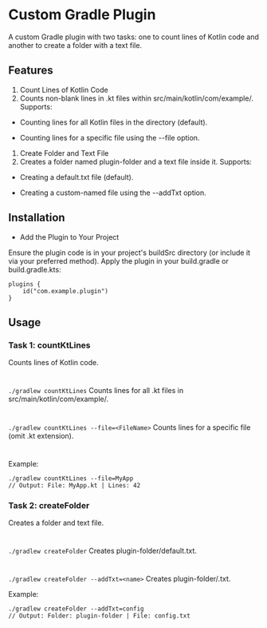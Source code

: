 # Custom Gradle Plugin

A custom Gradle plugin with two tasks: one to count lines of Kotlin code and another to create a folder with a text file.

## Features

1. Count Lines of Kotlin Code
2. Counts non-blank lines in .kt files within src/main/kotlin/com/example/. Supports:

- Counting lines for all Kotlin files in the directory (default).

- Counting lines for a specific file using the --file option.


1. Create Folder and Text File
2. Creates a folder named plugin-folder and a text file inside it. Supports:

- Creating a default.txt file (default).

- Creating a custom-named file using the --addTxt option.


##  Installation
- Add the Plugin to Your Project

Ensure the plugin code is in your project's buildSrc directory (or include it via your preferred method).
Apply the plugin in your build.gradle or build.gradle.kts:

```
plugins {
    id("com.example.plugin")
}
```

## Usage

### Task 1: countKtLines

Counts lines of Kotlin code.

#
`./gradlew countKtLines`	Counts lines for all .kt files in src/main/kotlin/com/example/.
#
`./gradlew countKtLines --file=<FileName>`	Counts lines for a specific file (omit .kt extension).
#

Example:
```
./gradlew countKtLines --file=MyApp
// Output: File: MyApp.kt | Lines: 42
```

### Task 2: createFolder

Creates a folder and text file.
#
`./gradlew createFolder`	Creates plugin-folder/default.txt.
#
`./gradlew createFolder --addTxt=<name>`	Creates plugin-folder/<name>.txt.

Example:
```
./gradlew createFolder --addTxt=config
// Output: Folder: plugin-folder | File: config.txt
```
